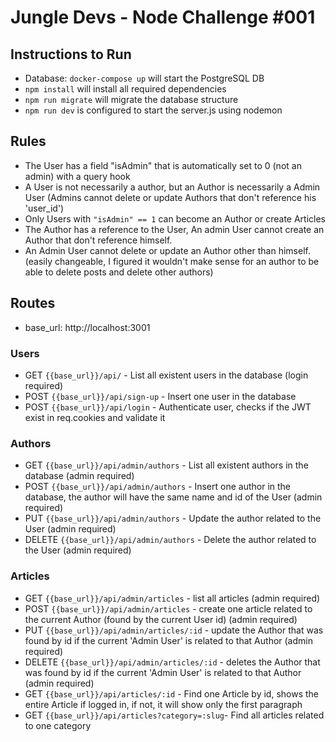 # Jungle Devs - Node Challenge #001

## Instructions to Run

- Database: `docker-compose up` will start the PostgreSQL DB
- `npm install` will install all required dependencies
- `npm run migrate` will migrate the database structure
- `npm run dev` is configured to start the server.js using nodemon

## Rules
- The User has a field "isAdmin" that is automatically set to 0 (not an admin) with a query hook
- A User is not necessarily a author, but an Author is necessarily a Admin User (Admins cannot delete or update Authors that don't reference his 'user_id')
- Only Users with `"isAdmin" == 1` can become an Author or create Articles
- The Author has a reference to the User, An admin User cannot create an Author that don't reference himself.
- An Admin User cannot delete or update an Author other than himself. (easily changeable, I figured it wouldn't make sense for an author to be able to delete posts and delete other authors)

## Routes
- base_url: http://localhost:3001
### Users
 - GET `{{base_url}}/api/` - List all existent users in the database (login required)
 - POST `{{base_url}}/api/sign-up` - Insert one user in the database
 - POST `{{base_url}}/api/login` - Authenticate user, checks if the JWT exist in req.cookies and validate it
 
### Authors
- GET `{{base_url}}/api/admin/authors` - List all existent authors in the database (admin required)
- POST `{{base_url}}/api/admin/authors` - Insert one author in the database, the author will have the same name and id of the User (admin required)
- PUT `{{base_url}}/api/admin/authors` - Update the author related to the User (admin required)
- DELETE `{{base_url}}/api/admin/authors` - Delete the author related to the User (admin required)

### Articles
- GET `{{base_url}}/api/admin/articles` - list all articles (admin required)
- POST `{{base_url}}/api/admin/articles` - create one article related to the current Author (found by the current User id) (admin required)
- PUT `{{base_url}}/api/admin/articles/:id` - update the Author that was found by id if the current 'Admin User' is related to that Author (admin required)
- DELETE `{{base_url}}/api/admin/articles/:id` - deletes the Author that was found by id if the current 'Admin User' is related to that Author (admin required)
- GET `{{base_url}}/api/articles/:id` - Find one Article by id, shows the entire Article if logged in, if not, it will show only the first paragraph
- GET `{{base_url}}/api/articles?category=:slug`- Find all articles related to one category


